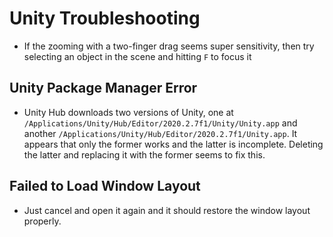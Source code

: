 # Unity Troubleshooting

- If the zooming with a two-finger drag seems super sensitivity, then try selecting an object in the scene and hitting `F` to focus it

## Unity Package Manager Error

- Unity Hub downloads two versions of Unity, one at `/Applications/Unity/Hub/Editor/2020.2.7f1/Unity/Unity.app` and another `/Applications/Unity/Hub/Editor/2020.2.7f1/Unity.app`. It appears that only the former works and the latter is incomplete. Deleting the latter and replacing it with the former seems to fix this.

## Failed to Load Window Layout

- Just cancel and open it again and it should restore the window layout properly.
